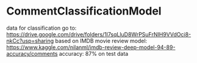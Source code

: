 # CommentClassificationModel
data for classification go to: https://drive.google.com/drive/folders/1l7sqLluD8WrPSuFrNIH9VVdOci8-nkCc?usp=sharing
based on IMDB movie review model: https://www.kaggle.com/nilanml/imdb-review-deep-model-94-89-accuracy/comments
accuracy: 87% on test data 

